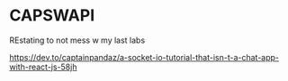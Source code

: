 # CAPSWAPI
REstating to not mess w my last labs


https://dev.to/captainpandaz/a-socket-io-tutorial-that-isn-t-a-chat-app-with-react-js-58jh